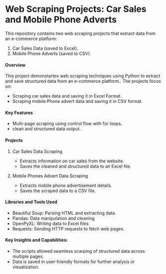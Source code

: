 # Web Scraping Projects: Car Sales and Mobile Phone Adverts
This repository contains two web scraping projects that extract data from an e-commerce platform:
1. Car Sales Data (saved to Excel).
2. Mobile Phone Adverts (saved to CSV).


#### Overview 
This project demonstartes web scraping techniques using Python to extract and save structured data from an e-commerce platform.. The projects focus on:
* Scraping car sales data and saving it in Excel Format.
* Scraping mobile Phone advert data and saving it in CSV format.

#### Key Features
* Multi-page scraping using control flow with for loops.
* clean and structured data output.

#### Projects
1. Car Sales Data Scraping
   * Extracts information on car sales from the website.
   * Saves the cleaned and structured data to an Excel file. 

2. Mobile Phones Advert Data Scraping
   * Extracts mobile phone advertisement details.
   * Saves the scraped data to a CSV file.

#### Libraries and Tools Used
* Beautiful Soup: Parsing HTML and extracting data.
* Pandas: Data manipulation and cleaning
* OpenPyXL: Writing data to Excel files
* Requests: Sending HTTP requests to fetch web pages.

####  Key Insights and Capabilities:
* The scripts allowed seamless scarping of structured data across multiple pages.
* Data is saved in user-friendly formats for further analysis or visualization.
